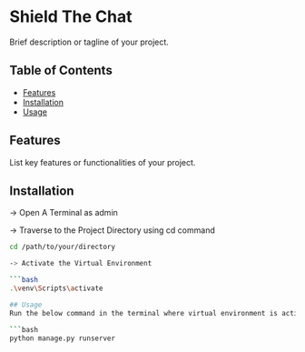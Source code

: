 # Shield The Chat

Brief description or tagline of your project.

## Table of Contents

- [Features](#features)
- [Installation](#installation)
- [Usage](#usage)


## Features

List key features or functionalities of your project.

## Installation

-> Open A Terminal as admin

-> Traverse to the Project Directory using cd command

```bash
cd /path/to/your/directory

-> Activate the Virtual Environment

```bash
.\venv\Scripts\activate

## Usage
Run the below command in the terminal where virtual environment is activated to run the server

```bash
python manage.py runserver


